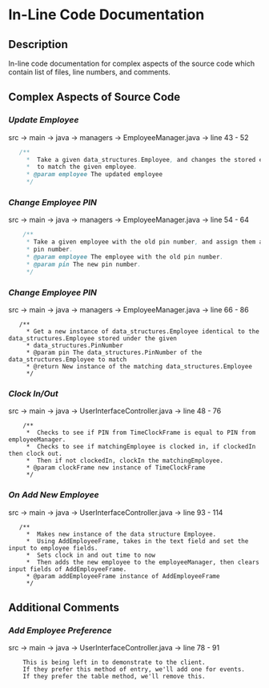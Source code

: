 # In-Line Code Documentation

## **Description**

In-line code documentation for complex aspects of the source code which contain list of files, line numbers, and comments.

## **Complex Aspects of Source Code**
### ***Update Employee***
src -> main -> java -> managers -> EmployeeManager.java -> line 43 - 52
```Java
   /**
     *  Take a given data_structures.Employee, and changes the stored employee of the same pin
     *  to match the given employee.
     * @param employee The updated employee
     */
```

### ***Change Employee PIN***
src -> main -> java -> managers -> EmployeeManager.java -> line 54 - 64
```Java
    /**
     * Take a given employee with the old pin number, and assign them a new
     * pin number.
     * @param employee The employee with the old pin number.
     * @param pin The new pin number.
     */
```

### ***Change Employee PIN***
src -> main -> java -> managers -> EmployeeManager.java -> line 66 - 86
```
   /**
     * Get a new instance of data_structures.Employee identical to the data_structures.Employee stored under the given
     * data_structures.PinNumber
     * @param pin The data_structures.PinNumber of the data_structures.Employee to match
     * @return New instance of the matching data_structures.Employee
     */
``` 

### ***Clock In/Out***
src -> main -> java -> UserInterfaceController.java -> line 48 - 76
```
    /**
     *  Checks to see if PIN from TimeClockFrame is equal to PIN from employeeManager.
     *  Checks to see if matchingEmployee is clocked in, if clockedIn then clock out.
     *  Then if not clockedIn, clockIn the matchingEmployee.
     * @param clockFrame new instance of TimeClockFrame
     */
```

### ***On Add New Employee***
src -> main -> java -> UserInterfaceController.java -> line 93 - 114
```
   /**
     *  Makes new instance of the data structure Employee.
     *  Using AddEmployeeFrame, takes in the text field and set the input to employee fields.
     *  Sets clock in and out time to now
     *  Then adds the new employee to the employeeManager, then clears input fields of AddEmployeeFrame.
     * @param addEmployeeFrame instance of AddEmployeeFrame
     */
```     

## **Additional Comments**
### ***Add Employee Preference***
src -> main -> java -> UserInterfaceController.java -> line 78 - 91
```
    This is being left in to demonstrate to the client.
    If they prefer this method of entry, we'll add one for events.
    If they prefer the table method, we'll remove this.
```   
